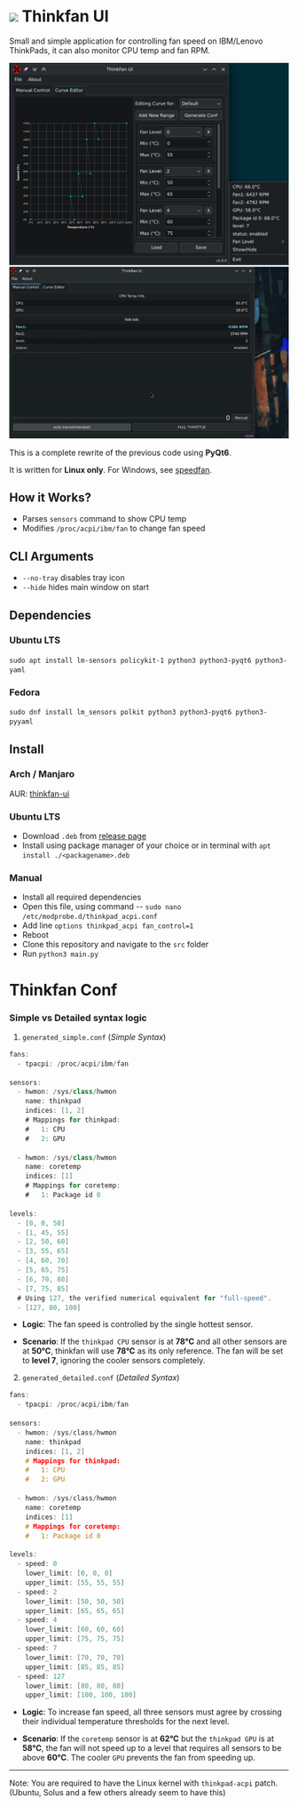 # ![](images/thinkfan-icon.png) Thinkfan UI

Small and simple application for controlling fan speed on IBM/Lenovo ThinkPads,
it can also monitor CPU temp and fan RPM.

![Screenshot](images/screenshot_PyQt6_Curve-Editor.png)
![Screenshot](images/Curve-Editor_conf-gen.gif)

This is a complete rewrite of the previous code using **PyQt6**.

It is written for **Linux only**. For Windows, see [speedfan](http://www.almico.com/speedfan.php).

## How it Works?

- Parses `sensors` command to show CPU temp
- Modifies `/proc/acpi/ibm/fan` to change fan speed

## CLI Arguments

- `--no-tray` disables tray icon
- `--hide` hides main window on start

## Dependencies

### Ubuntu LTS
`sudo apt install lm-sensors policykit-1 python3 python3-pyqt6 python3-yaml`

### Fedora
`sudo dnf install lm_sensors polkit python3 python3-pyqt6 python3-pyyaml`

## Install

### Arch / Manjaro

AUR: [thinkfan-ui](https://aur.archlinux.org/packages/thinkfan-ui/)

### Ubuntu LTS

- Download `.deb` from [release page](https://github.com/zocker-160/thinkfan-ui/releases)
- Install using package manager of your choice or in terminal with `apt install ./<packagename>.deb`

### Manual

- Install all required dependencies
- Open this file, using command -- `sudo nano /etc/modprobe.d/thinkpad_acpi.conf`
- Add line `options thinkpad_acpi fan_control=1`
- Reboot
- Clone this repository and navigate to the `src` folder
- Run `python3 main.py`

# Thinkfan Conf 
### Simple vs Detailed syntax logic

1. `generated_simple.conf` (_Simple Syntax_)
``` c# 
fans:
  - tpacpi: /proc/acpi/ibm/fan

sensors:
  - hwmon: /sys/class/hwmon
    name: thinkpad
    indices: [1, 2]
    # Mappings for thinkpad:
    #   1: CPU
    #   2: GPU

  - hwmon: /sys/class/hwmon
    name: coretemp
    indices: [1]
    # Mappings for coretemp:
    #   1: Package id 0

levels:
  - [0, 0, 50]
  - [1, 45, 55]
  - [2, 50, 60]
  - [3, 55, 65]
  - [4, 60, 70]
  - [5, 65, 75]
  - [6, 70, 80]
  - [7, 75, 85]
  # Using 127, the verified numerical equivalent for "full-speed".
  - [127, 80, 100]
```
- **Logic**: The fan speed is controlled by the single hottest sensor.

- **Scenario**: If the `thinkpad CPU` sensor is at **78°C** and all other sensors are at **50°C**, thinkfan will use **78°C** as its only reference. The fan will be set to **level 7**, ignoring the cooler sensors completely.

2. `generated_detailed.conf` (_Detailed Syntax_)
``` c
fans:
  - tpacpi: /proc/acpi/ibm/fan

sensors:
  - hwmon: /sys/class/hwmon
    name: thinkpad
    indices: [1, 2]
    # Mappings for thinkpad:
    #   1: CPU
    #   2: GPU

  - hwmon: /sys/class/hwmon
    name: coretemp
    indices: [1]
    # Mappings for coretemp:
    #   1: Package id 0

levels:
  - speed: 0
    lower_limit: [0, 0, 0]
    upper_limit: [55, 55, 55]
  - speed: 2
    lower_limit: [50, 50, 50]
    upper_limit: [65, 65, 65]
  - speed: 4
    lower_limit: [60, 60, 60]
    upper_limit: [75, 75, 75]
  - speed: 7
    lower_limit: [70, 70, 70]
    upper_limit: [85, 85, 85]
  - speed: 127
    lower_limit: [80, 80, 80]
    upper_limit: [100, 100, 100]

```

- **Logic**: To increase fan speed, all three sensors must agree by crossing their individual temperature thresholds for the next level.

- **Scenario**: If the `coretemp` sensor is at **62°C** but the `thinkpad GPU` is at **58°C**, the fan will not speed up to a level that requires all sensors to be above **60°C**. The cooler `GPU` prevents the fan from speeding up.

---

Note: You are required to have the Linux kernel with `thinkpad-acpi` patch. (Ubuntu, Solus and a few others already seem to have this)
